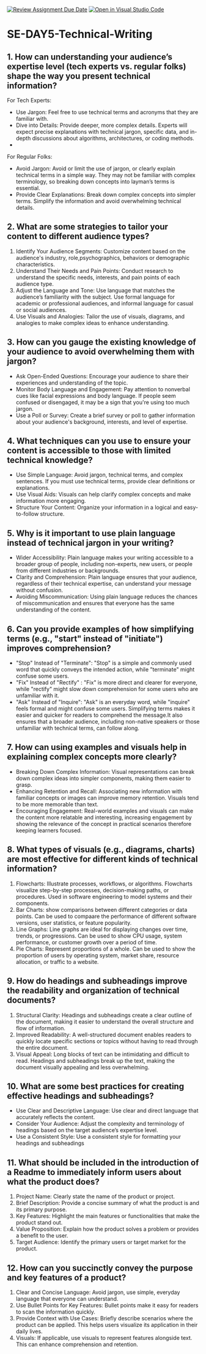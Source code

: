 [![Review Assignment Due Date](https://classroom.github.com/assets/deadline-readme-button-22041afd0340ce965d47ae6ef1cefeee28c7c493a6346c4f15d667ab976d596c.svg)](https://classroom.github.com/a/zsAR-pyY)
[![Open in Visual Studio Code](https://classroom.github.com/assets/open-in-vscode-2e0aaae1b6195c2367325f4f02e2d04e9abb55f0b24a779b69b11b9e10269abc.svg)](https://classroom.github.com/online_ide?assignment_repo_id=16500673&assignment_repo_type=AssignmentRepo)
# SE-DAY5-Technical-Writing
## 1. How can understanding your audience’s expertise level (tech experts vs. regular folks) shape the way you present technical information?
For Tech Experts:
- Use Jargon: Feel free to use technical terms and acronyms that they are familiar with.
- Dive into Details: Provide deeper, more complex details. Experts will expect precise explanations with technical jargon, specific data, and in-depth discussions about algorithms, architectures, or coding methods.
- 
For Regular Folks:
- Avoid Jargon: Avoid or limit the use of jargon, or clearly explain technical terms in a simple way. They may not be familiar with complex terminology, so breaking down concepts into layman’s terms is essential.
- Provide Clear Explanations: Break down complex concepts into simpler terms. Simplify the information and avoid overwhelming technical details.
  
## 2. What are some strategies to tailor your content to different audience types?
1. Identify Your Audience Segments: Customize content based on the audience's industry, role,psychographics, behaviors or demographic characteristics. 
2. Understand Their Needs and Pain Points: Conduct research to understand the specific needs, interests, and pain points of each audience type.
3. Adjust the Language and Tone: Use language that matches the audience’s familiarity with the subject. Use formal language for academic or professional audiences, and informal language for casual or social audiences.
4. Use Visuals and Analogies: Tailor the use of visuals, diagrams, and analogies to make complex ideas to enhance understanding.
## 3. How can you gauge the existing knowledge of your audience to avoid overwhelming them with jargon?
- Ask Open-Ended Questions: Encourage your audience to share their experiences and understanding of the topic.
- Monitor Body Language and Engagement: Pay attention to nonverbal cues like facial expressions and body language. If people seem confused or disengaged, it may be a sign that you're using too much jargon.
- Use a Poll or Survey: Create a brief survey or poll to gather information about your audience's background, interests, and level of expertise.
  
## 4. What techniques can you use to ensure your content is accessible to those with limited technical knowledge?
- Use Simple Language: Avoid jargon, technical terms, and complex sentences. If you must use technical terms, provide clear definitions or explanations.
- Use Visual Aids: Visuals can help clarify complex concepts and make information more engaging.
- Structure Your Content: Organize your information in a logical and easy-to-follow structure.
## 5. Why is it important to use plain language instead of technical jargon in your writing?
- Wider Accessibility: Plain language makes your writing accessible to a broader group of people, including non-experts, new users, or people from different industries or backgrounds.
- Clarity and Comprehension: Plain language ensures that your audience, regardless of their technical expertise, can understand your message without confusion.
- Avoiding Miscommunication: Using plain language reduces the chances of miscommunication and ensures that everyone has the same understanding of the content.
## 6. Can you provide examples of how simplifying terms (e.g., "start" instead of "initiate") improves comprehension?
- "Stop" Instead of "Terminate": "Stop" is a simple and commonly used word that quickly conveys the intended action, while "terminate" might confuse some users.
- "Fix" Instead of "Rectify" : "Fix" is more direct and clearer for everyone, while "rectify" might slow down comprehension for some users who are unfamiliar with it.
- "Ask" Instead of "Inquire": "Ask" is an everyday word, while "inquire" feels formal and might confuse some users.
Simplifying terms makes it easier and quicker for readers to comprehend the message.It also ensures that a broader audience, including non-native speakers or those unfamiliar with technical terms, can follow along.
## 7. How can using examples and visuals help in explaining complex concepts more clearly?
- Breaking Down Complex Information:  Visual representations can break down complex ideas into simpler components, making them easier to grasp.
- Enhancing Retention and Recall: Associating new information with familiar concepts or images can improve memory retention. Visuals tend to be more memorable than text.
- Encouraging Engagement: Real-world examples and visuals can make the content more relatable and interesting, increasing engagement by showing the relevance of the concept in practical scenarios therefore keeping learners focused.
## 8. What types of visuals (e.g., diagrams, charts) are most effective for different kinds of technical information?
1. Flowcharts: Illustrate processes, workflows, or algorithms. Flowcharts visualize step-by-step processes, decision-making paths, or procedures. Used in software engineering to model systems and their components. 
2. Bar Charts: show comparisons between different categories or data points. Can be used to compaare the performance of different software versions, user statistics, or feature popularity.
3. Line Graphs: Line graphs are ideal for displaying changes over time, trends, or progressions. Can be used to show CPU usage, system performance, or customer growth over a period of time.
4. Pie Charts: Represent proportions of a whole. Can be used to show the proportion of users by operating system, market share, resource allocation, or traffic to a website.
## 9. How do headings and subheadings improve the readability and organization of technical documents?
1. Structural Clarity: Headings and subheadings create a clear outline of the document, making it easier to understand the overall structure and flow of information.
2. Improved Readability: A well-structured document enables readers to quickly locate specific sections or topics without having to read through the entire document.
3. Visual Appeal:  Long blocks of text can be intimidating and difficult to read. Headings and subheadings break up the text, making the document visually appealing and less overwhelming.

## 10. What are some best practices for creating effective headings and subheadings?
- Use Clear and Descriptive Language: Use clear and direct language that accurately reflects the content.
- Consider Your Audience: Adjust the complexity and terminology of headings based on the target audience’s expertise level.
- Use a Consistent Style: Use a consistent style for formatting your headings and subheadings
## 11. What should be included in the introduction of a Readme to immediately inform users about what the product does?
1. Project Name: Clearly state the name of the product or project.
2. Brief Description: Provide a concise summary of what the product is and its primary purpose.
3. Key Features: Highlight the main features or functionalities that make the product stand out.
4. Value Proposition: Explain how the product solves a problem or provides a benefit to the user.
5. Target Audience: Identify the primary users or target market for the product.
## 12. How can you succinctly convey the purpose and key features of a product?
1. Clear and Concise Language: Avoid jargon, use simple, everyday language that everyone can understand.
2. Use Bullet Points for Key Features: Bullet points make it easy for readers to scan the information quickly.
3. Provide Context with Use Cases: Briefly describe scenarios where the product can be applied. This helps users visualize its application in their daily lives.
4. Visuals: If applicable, use visuals to represent features alongside text. This can enhance comprehension and retention.
